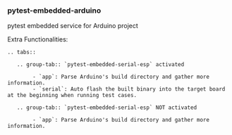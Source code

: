 ### pytest-embedded-arduino

pytest embedded service for Arduino project

Extra Functionalities:

```{eval-rst}
.. tabs::

   .. group-tab:: `pytest-embedded-serial-esp` activated

        - `app`: Parse Arduino's build directory and gather more information.
        - `serial`: Auto flash the built binary into the target board at the beginning when running test cases.

   .. group-tab:: `pytest-embedded-serial-esp` NOT activated

        - `app`: Parse Arduino's build directory and gather more information.
```
